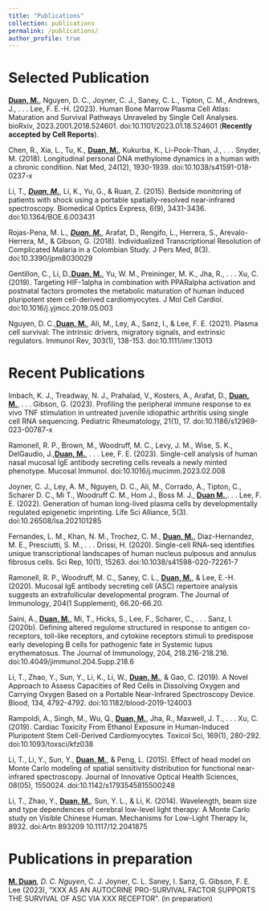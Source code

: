 ```yaml
---
title: "Publications"
collection: publications
permalink: /publications/
author_profile: true
---
```


# Selected Publication

<i class="fa fa-file-text-o"></i> <u>**Duan, M.**</u>, Nguyen, D. C., Joyner, C. J., Saney, C. L., Tipton, C. M., Andrews, J., . . . Lee, F. E.-H. (2023). Human Bone Marrow Plasma Cell Atlas: Maturation and Survival Pathways Unraveled by Single Cell Analyses. bioRxiv, 2023.2001.2018.524601. doi:10.1101/2023.01.18.524601 (**Recently accepted by Cell Reports**).

<i class="fa fa-file-text-o"></i> Chen, R., Xia, L., Tu, K., <u>**Duan, M.**</u>, Kukurba, K., Li-Pook-Than, J., . . . Snyder, M. (2018). Longitudinal personal DNA methylome dynamics in a human with a chronic condition. Nat Med, 24(12), 1930-1939. doi:10.1038/s41591-018-0237-x

<i class="fa fa-file-text-o"></i> Li, T.<sup>*</sup>, <u>**Duan, M.**<sup>*</sup></u>, Li, K., Yu, G., & Ruan, Z. (2015). Bedside monitoring of patients with shock using a portable spatially-resolved near-infrared spectroscopy. Biomedical Optics Express, 6(9), 3431-3436. doi:10.1364/BOE.6.003431

<i class="fa fa-file-text-o"></i> Rojas-Pena, M. L.<sup>*</sup>, <u>**Duan, M.**<sup>*</sup></u>, Arafat, D., Rengifo, L., Herrera, S., Arevalo-Herrera, M., & Gibson, G. (2018). Individualized Transcriptional Resolution of Complicated Malaria in a Colombian Study. J Pers Med, 8(3). doi:10.3390/jpm8030029


<i class="fa fa-file-text-o"></i> Gentillon, C., Li, D.,<u>**Duan, M.**</u>, Yu, W. M., Preininger, M. K., Jha, R., . . . Xu, C. (2019). Targeting HIF-1alpha in combination with PPARalpha activation and postnatal factors promotes the metabolic maturation of human induced pluripotent stem cell-derived cardiomyocytes. J Mol Cell Cardiol. doi:10.1016/j.yjmcc.2019.05.003


<i class="fa fa-file-text-o"></i> Nguyen, D. C.,<u>**Duan, M.**</u>, Ali, M., Ley, A., Sanz, I., & Lee, F. E. (2021). Plasma cell survival: The intrinsic drivers, migratory signals, and extrinsic regulators. Immunol Rev, 303(1), 138-153. doi:10.1111/imr.13013

# Recent Publications

<i class="fa fa-file-text-o"></i> Imbach, K. J., Treadway, N. J., Prahalad, V., Kosters, A., Arafat, D., <u>**Duan, M.**</u>, . . . Gibson, G. (2023). Profiling the peripheral immune response to ex vivo TNF stimulation in untreated juvenile idiopathic arthritis using single cell RNA sequencing. Pediatric Rheumatology, 21(1), 17. doi:10.1186/s12969-023-00787-x


<i class="fa fa-file-text-o"></i> Ramonell, R. P., Brown, M., Woodruff, M. C., Levy, J. M., Wise, S. K., DelGaudio, J.,<u>**Duan, M.**</u>, . . . Lee, F. E. (2023). Single-cell analysis of human nasal mucosal IgE antibody secreting cells reveals a newly minted phenotype. Mucosal Immunol. doi:10.1016/j.mucimm.2023.02.008


<i class="fa fa-file-text-o"></i> Joyner, C. J., Ley, A. M., Nguyen, D. C., Ali, M., Corrado, A., Tipton, C., Scharer D. C., Mi T., Woodruff C. M., Hom J., Boss M. J., <u>**Duan M.**</u>,. . . Lee, F. E. (2022). Generation of human long-lived plasma cells by developmentally regulated epigenetic imprinting. Life Sci Alliance, 5(3). doi:10.26508/lsa.202101285


<i class="fa fa-file-text-o"></i> Fernandes, L. M., Khan, N. M., Trochez, C. M., <u>**Duan, M.**</u>, Diaz-Hernandez, M. E., Presciutti, S. M., . . . Drissi, H. (2020). Single-cell RNA-seq identifies unique transcriptional landscapes of human nucleus pulposus and annulus fibrosus cells. Sci Rep, 10(1), 15263. doi:10.1038/s41598-020-72261-7


<i class="fa fa-file-text-o"></i> Ramonell, R. P., Woodruff, M. C., Saney, C. L., <u>**Duan, M.**</u>, & Lee, E.-H. (2020). Mucosal IgE antibody secreting cell (ASC) repertoire analysis suggests an extrafollicular developmental program. The Journal of Immunology, 204(1 Supplement), 66.20-66.20. 

<i class="fa fa-file-text-o"></i> Saini, A., <u>**Duan, M.**</u>, Mi, T., Hicks, S., Lee, F., Scharer, C., . . . Sanz, I. (2020b). Defining altered regulome structured in response to antigen co-receptors, toll-like receptors, and cytokine receptors stimuli to predispose early developing B cells for pathogenic fate in Systemic lupus erythematosus. The Journal of Immunology, 204, 218.216-218.216. doi:10.4049/jimmunol.204.Supp.218.6

<i class="fa fa-file-text-o"></i> Li, T., Zhao, Y., Sun, Y., Li, K., Li, W., <u>**Duan, M.**</u>, & Gao, C. (2019). A Novel Approach to Assess Capacities of Red Cells in Dissolving Oxygen and Carrying Oxygen Based on a Portable Near-Infrared Spectroscopy Device. Blood, 134, 4792-4792. doi:10.1182/blood-2019-124003

<i class="fa fa-file-text-o"></i> Rampoldi, A., Singh, M., Wu, Q., <u>**Duan, M.**</u>, Jha, R., Maxwell, J. T., . . . Xu, C. (2019). Cardiac Toxicity From Ethanol Exposure in Human-Induced Pluripotent Stem Cell-Derived Cardiomyocytes. Toxicol Sci, 169(1), 280-292. doi:10.1093/toxsci/kfz038

<i class="fa fa-file-text-o"></i> Li, T., Li, Y., Sun, Y., <u>**Duan, M.**</u>, & Peng, L. (2015). Effect of head model on Monte Carlo modeling of spatial sensitivity distribution for functional near-infrared spectroscopy. Journal of Innovative Optical Health Sciences, 08(05), 1550024. doi:10.1142/s1793545815500248

<i class="fa fa-file-text-o"></i> Li, T., Zhao, Y., <u>**Duan, M.**</u>, Sun, Y. L., & Li, K. (2014). Wavelength, beam size and type dependences of cerebral low-level light therapy: A Monte Carlo study on Visible Chinese Human. Mechanisms for Low-Light Therapy Ix, 8932. doi:Artn 893209
10.1117/12.2041875

# Publications in preparation 

<i class="fa fa-file-text-o"></i> <u>**M. Duan**<sup>*</sup></u>, D. C. Nguyen<sup>*</sup>, C. J. Joyner, C. L. Saney, I. Sanz, G. Gibson, F. E. Lee (2023), ”XXX AS AN AUTOCRINE PRO-SURVIVAL FACTOR SUPPORTS THE SURVIVAL OF ASC VIA XXX RECEPTOR”. (in preparation)

